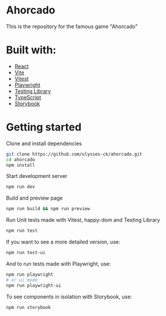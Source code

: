 # Ahorcado

This is the repository for the famous game "Ahorcado"

# Built with:

- [React](https://react.dev/)
- [Vite](https://vitejs.dev/)
- [Vitest](https://vitest.dev/guide/)
- [Playwright](https://playwright.dev/)
- [Testing Library](https://testing-library.com/)
- [TypeScript](https://typescriptlang.org/)
- [Storybook](https://storybook.js.org/)

# Getting started

Clone and install dependencies

```sh
git clone https://github.com/ulysses-ck/ahorcado.git
cd ahorcado
npm install

```

Start development server

```sh
npm run dev
```

Build and preview page

```sh
npm run build && npm run preview
```

Run Unit tests made with Vitest, happy-dom and Testing Library

```sh
npm run test
```

If you want to see a more detailed version, use:

```sh
npm run test-ui
```

And to run tests made with Playwright, use:

```sh
npm run playwright
# or ui mode
npm run playwright-ui
```

To see components in isolation with Storybook, use:

```sh
npm run storybook
```
